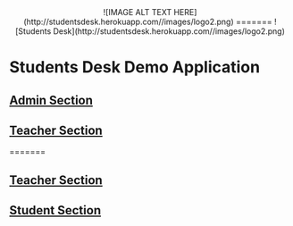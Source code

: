 <center>
![IMAGE ALT TEXT HERE](http://studentsdesk.herokuapp.com//images/logo2.png)
=======
![Students Desk](http://studentsdesk.herokuapp.com//images/logo2.png)
</center>

# Students Desk Demo Application

## [Admin Section](http://studentsdesk.herokuapp.com/admin)

## [Teacher Section](https://www.studentsdesk.heroku.com/teachers)
=======
## [Teacher Section](http://studentsdesk.herokuapp.com/teachers/sign_in)

## [Student Section](http://studentsdesk.herokuapp.com/)
